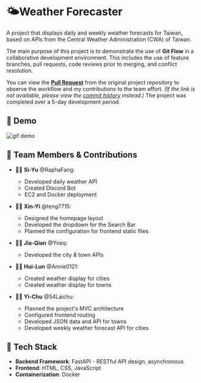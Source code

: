 # 🌤️Weather Forecaster
A project that displays daily and weekly weather forecasts for Taiwan, based on APIs from the Central Weather Administration (CWA) of Taiwan.

The main purpose of this project is to demonstrate the use of **Git Flow** in a collaborative development environment. This includes the use of feature branches, pull requests, code reviews prior to merging, and conflict resolution.

You can view the **[Pull Request](https://github.com/Annie0121/weather/pulls?q=is%3Apr+is%3Aclosed)**  from the original project repository to observe the workflow and my contributions to the team effort. *(If the link is not available, please view the [commit history](https://github.com/RaphaFang/Weather-project--DONE/commits/main/) instead.)* The project was completed over a 5-day development period.

## 🎥 Demo
![gif demo](https://github.com/user-attachments/assets/8e32d887-8bc2-4371-82f0-7fe4ca73bf10)

## 👥 Team Members & Contributions
- 👦🏻 **Si-Yu** @RaphaFang:
  - Developed daily weather API
  - Created Discord Bot
  - EC2 and Docker deployment

- 👩🏻 **Xin-Yi** @teng7715:
  - Designed the homepage layout
  - Developed the dropdown for the Search Bar
  - Planned the configuration for frontend static files

- 👦🏻 **Jia-Qian** @Yneq:
  - Developed the city & town APIs

- 👩🏻 **Hui-Lun** @Annie0121:
  - Created weather display for cities
  - Created weather display for towns

- 👦🏻 **Yi-Chu** @54Laichu:
  - Planned the project's MVC architecture
  - Configured frontend routing
  - Developed JSON data and API for towns
  - Developed weekly weather forecast API for cities

## 🧰 Tech Stack
- **Backend Framework**: FastAPI - RESTful API design, asynchronous
- **Frontend**: HTML, CSS, JavaScript
- **Containerization**: Docker
